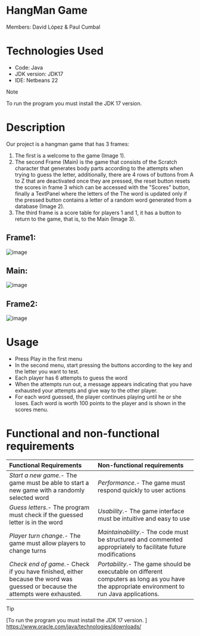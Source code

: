 # HangMan Game
Members: David López & Paul Cumbal

# Technologies Used
* Code: Java
* JDK version: JDK17
* IDE: Netbeans 22

> [!NOTE]
> To run the program you must install the JDK 17 version. 

# Description
Our project is a hangman game that has 3 frames:
1. The first is a welcome to the game (Image 1).
2. The second Frame (Main) is the game that consists of the Scratch character that generates body parts according to the attempts when trying to guess the letter, additionally, there are 4 rows of buttons from A to Z that are deactivated once they are pressed, the reset button resets the scores in frame 3 which can be accessed with the "Scores" button, finally a TextPanel where the letters of the The word is updated only if the pressed button contains a letter of a random word generated from a database (Image 2).
3. The third frame is a score table for players 1 and 1, it has a button to return to the game, that is, to the Main (Image 3).

## Frame1:
![image](https://github.com/DavidJLS102/hangmanGame/blob/experiment/interface/Frame1.png)
## Main:
![image](https://github.com/DavidJLS102/hangmanGame/blob/experiment/interface/Main.png)
## Frame2:
![image](https://github.com/DavidJLS102/hangmanGame/blob/experiment/interface/Frame2.png)

# Usage 
* Press Play in the first menu
* In the second menu, start pressing the buttons according to the key and the letter you want to test.
* Each player has 6 attempts to guess the word
* When the attempts run out, a message appears indicating that you have exhausted your attempts and give way to the other player.
* For each word guessed, the player continues playing until he or she loses. Each word is worth 100 points to the player and is shown in the scores menu.
  
# Functional and non-functional requirements 

|       Functional Requirements       |       Non-functional requirements       |
|:------------------------------------|:----------------------------------------|
| *Start a new game*.- The game must be able to start a new game with a randomly selected word | *Performance*.- The game must respond quickly to user actions |
| *Guess letters*.- The program must check if the guessed letter is in the word | *Usability*.- The game interface must be intuitive and easy to use |
| *Player turn change*.- The game must allow players to change turns | *Maintainability*.- The code must be structured and commented appropriately to facilitate future modifications |
| *Check end of game*.- Check if you have finished, either because the word was guessed or because the attempts were exhausted. | *Portability*.- The game should be executable on different computers as long as you have the appropriate environment to run Java applications. | 

> [!TIP]
> [To run the program you must install the JDK 17 version. ] https://www.oracle.com/java/technologies/downloads/
 

